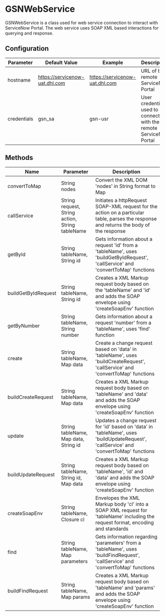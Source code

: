 # GSNWebService
GSNWebService is a class used for web service connection to interact with ServiceNow Portal.
The web service uses SOAP XML based interactions for querying and response.

## Configuration
| Parameter | Default Value | Example | Description |
| --------- | ------------- | ------- | ----------- |
| hostname | https://servicenow-uat.dhl.com | https://servicenow-uat.dhl.com | URL of the remote ServiceNow Portal |
| credentials | gsn_sa | gsn-usr | User credentials used to connect with the remote ServiceNow Portal |

## Methods  
| Name | Parameter | Description |
| ---- | --------- | ----------- |
| convertToMap | String nodes | Convert the XML DOM 'nodes' in String format to Map |
| callService | String request, String action, String tableName | Initiates a httpRequest SOAP-XML request for the action on a particular table, parses the response and returns the body of the response |
| getById | String tableName, String id | Gets information about a request 'id' from a 'tableName', uses 'buildGetByIdRequest', 'callService' and 'convertToMap' functions |
| buildGetByIdRequest | String tableName, String id | Creates a XML Markup request body based on the 'tableName' and 'id' and adds the SOAP envelope using 'createSoapEnv' function |
| getByNumber | String tableName, String number | Gets information about a request 'number' from a 'tableName', uses 'find' function |
| create | String tableName, Map data | Create a change request based on 'data' in 'tableName', uses 'buildCreateRequest', 'callService' and 'convertToMap' functions |
| buildCreateRequest | String tableName, Map data | Creates a XML Markup request body based on 'tableName' and 'data' and adds the SOAP envelope using 'createSoapEnv' function |
| update | String tableName, Map data, String id | Updates a change request for 'id' based on 'data' in 'tableName', uses 'buildUpdateRequest', 'callService' and 'convertToMap' functions |
| buildUpdateRequest | String tableName, String id, Map data | Creates a XML Markup request body based on 'tableName', 'id' and 'data' and adds the SOAP envelope using 'createSoapEnv' function |
| createSoapEnv | String tableName, Closure cl | Envelopes the XML Markup body 'cl' into a SOAP XML request for 'tableName' including the request format, encoding and standards |
| find | String tableName, Map parameters | Gets information regarding 'parameters' from a 'tableName', uses 'buildFindRequest', 'callService' and 'convertToMap' functions |
| buildFindRequest | String tableName, Map params | Creates a XML Markup request body based on 'tableName' and 'params' and adds the SOAP envelope using 'createSoapEnv' function |

